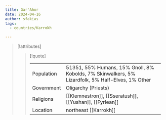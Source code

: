 ```yaml
---
title: Gar'Ahor
date: 2024-04-16
author: sfakias
tags:
  - countries/Karrokh

---
```

> [!attributes]
> 
> > [!quote]
> >
> > | | |
> > | --- | --- |
> > | Population | 51351, 55% Humans, 15% Gnoll, 8% Kobolds, 7% Skinwalkers, 5% Lizardfolk, 5% Half-Elves, 1% Other |
> > | Government | Oligarchy (Priests) |
> > | Religions | [[Klemnestron]], [[Sseratush]], [[Yushan]], [[Fyrlean]] |
> > | Location | northeast [[Karrokh]] |